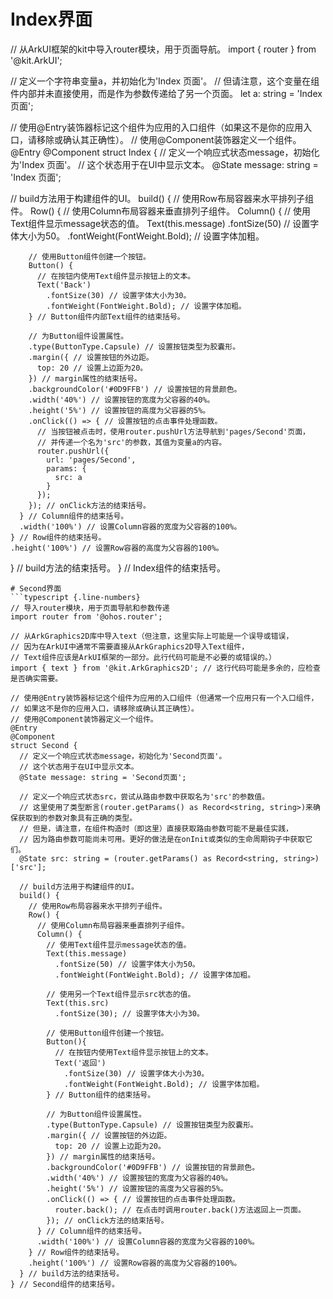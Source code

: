# Index界面
// 从ArkUI框架的kit中导入router模块，用于页面导航。
import { router } from '@kit.ArkUI';

// 定义一个字符串变量a，并初始化为'Index 页面'。
// 但请注意，这个变量在组件内部并未直接使用，而是作为参数传递给了另一个页面。
let a: string = 'Index 页面';

// 使用@Entry装饰器标记这个组件为应用的入口组件（如果这不是你的应用入口，请移除或确认其正确性）。
// 使用@Component装饰器定义一个组件。
@Entry
@Component
struct Index {
  // 定义一个响应式状态message，初始化为'Index 页面'。
  // 这个状态用于在UI中显示文本。
  @State message: string = 'Index 页面';

  // build方法用于构建组件的UI。
  build() {
    // 使用Row布局容器来水平排列子组件。
    Row() {
      // 使用Column布局容器来垂直排列子组件。
      Column() {
        // 使用Text组件显示message状态的值。
        Text(this.message)
          .fontSize(50) // 设置字体大小为50。
          .fontWeight(FontWeight.Bold); // 设置字体加粗。

        // 使用Button组件创建一个按钮。
        Button() {
          // 在按钮内使用Text组件显示按钮上的文本。
          Text('Back')
            .fontSize(30) // 设置字体大小为30。
            .fontWeight(FontWeight.Bold); // 设置字体加粗。
        } // Button组件内部Text组件的结束括号。

        // 为Button组件设置属性。
        .type(ButtonType.Capsule) // 设置按钮类型为胶囊形。
        .margin({ // 设置按钮的外边距。
          top: 20 // 设置上边距为20。
        }) // margin属性的结束括号。
        .backgroundColor('#0D9FFB') // 设置按钮的背景颜色。
        .width('40%') // 设置按钮的宽度为父容器的40%。
        .height('5%') // 设置按钮的高度为父容器的5%。
        .onClick(() => { // 设置按钮的点击事件处理函数。
          // 当按钮被点击时，使用router.pushUrl方法导航到'pages/Second'页面，
          // 并传递一个名为'src'的参数，其值为变量a的内容。
          router.pushUrl({
            url: 'pages/Second',
            params: {
              src: a
            }
          });
        }); // onClick方法的结束括号。
      } // Column组件的结束括号。
      .width('100%') // 设置Column容器的宽度为父容器的100%。
    } // Row组件的结束括号。
    .height('100%') // 设置Row容器的高度为父容器的100%。
  } // build方法的结束括号。
} // Index组件的结束括号。
```
# Second界面
```typescript {.line-numbers}
// 导入router模块，用于页面导航和参数传递
import router from '@ohos.router';

// 从ArkGraphics2D库中导入text（但注意，这里实际上可能是一个误导或错误，
// 因为在ArkUI中通常不需要直接从ArkGraphics2D导入Text组件，
// Text组件应该是ArkUI框架的一部分。此行代码可能是不必要的或错误的。）
import { text } from '@kit.ArkGraphics2D'; // 这行代码可能是多余的，应检查是否确实需要。

// 使用@Entry装饰器标记这个组件为应用的入口组件（但通常一个应用只有一个入口组件，
// 如果这不是你的应用入口，请移除或确认其正确性）。
// 使用@Component装饰器定义一个组件。
@Entry
@Component
struct Second {
  // 定义一个响应式状态message，初始化为'Second页面'。
  // 这个状态用于在UI中显示文本。
  @State message: string = 'Second页面';

  // 定义一个响应式状态src，尝试从路由参数中获取名为'src'的参数值。
  // 这里使用了类型断言(router.getParams() as Record<string, string>)来确保获取到的参数对象具有正确的类型。
  // 但是，请注意，在组件构造时（即这里）直接获取路由参数可能不是最佳实践，
  // 因为路由参数可能尚未可用。更好的做法是在onInit或类似的生命周期钩子中获取它们。
  @State src: string = (router.getParams() as Record<string, string>)['src'];

  // build方法用于构建组件的UI。
  build() {
    // 使用Row布局容器来水平排列子组件。
    Row() {
      // 使用Column布局容器来垂直排列子组件。
      Column() {
        // 使用Text组件显示message状态的值。
        Text(this.message)
          .fontSize(50) // 设置字体大小为50。
          .fontWeight(FontWeight.Bold); // 设置字体加粗。

        // 使用另一个Text组件显示src状态的值。
        Text(this.src)
          .fontSize(30); // 设置字体大小为30。

        // 使用Button组件创建一个按钮。
        Button(){
          // 在按钮内使用Text组件显示按钮上的文本。
          Text('返回')
            .fontSize(30) // 设置字体大小为30。
            .fontWeight(FontWeight.Bold); // 设置字体加粗。
        } // Button组件的结束括号。

        // 为Button组件设置属性。
        .type(ButtonType.Capsule) // 设置按钮类型为胶囊形。
        .margin({ // 设置按钮的外边距。
          top: 20 // 设置上边距为20。
        }) // margin属性的结束括号。
        .backgroundColor('#0D9FFB') // 设置按钮的背景颜色。
        .width('40%') // 设置按钮的宽度为父容器的40%。
        .height('5%') // 设置按钮的高度为父容器的5%。
        .onClick(() => { // 设置按钮的点击事件处理函数。
          router.back(); // 在点击时调用router.back()方法返回上一页面。
        }); // onClick方法的结束括号。
      } // Column组件的结束括号。
      .width('100%') // 设置Column容器的宽度为父容器的100%。
    } // Row组件的结束括号。
    .height('100%') // 设置Row容器的高度为父容器的100%。
  } // build方法的结束括号。
} // Second组件的结束括号。
```